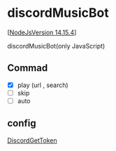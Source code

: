 # discordMusicBot
[[NodeJsVersion 14.15.4](https://nodejs.org)]

discordMusicBot(only JavaScript)

## Commad
- [x] play (url , search)
- [ ] skip
- [ ] auto

## config 
[DiscordGetToken](https://discord.com/developers/applications/)
